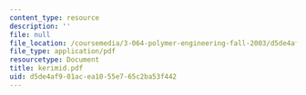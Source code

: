 ```yaml
---
content_type: resource
description: ''
file: null
file_location: /coursemedia/3-064-polymer-engineering-fall-2003/d5de4af901acea1055e765c2ba53f442_kerimid.pdf
file_type: application/pdf
resourcetype: Document
title: kerimid.pdf
uid: d5de4af9-01ac-ea10-55e7-65c2ba53f442
---
```

